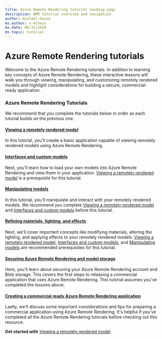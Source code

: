 ```yaml
---
title: Azure Remote Rendering tutorial landing page
description: ARR tutorial overview and navigation
author: michael-house
ms.author: v-mihous
ms.date: 06/15/2020
ms.topic: tutorial
---
```


# Azure Remote Rendering tutorials

Welcome to the Azure Remote Rendering tutorials. In addition to learning key concepts of Azure Remote Rendering, these interactive lessons will walk you through viewing, manipulating, and customizing remotely rendered models and highlight considerations for building a secure, commercial-ready application.

### Azure Remote Rendering Tutorials

We recommend that you complete the tutorials below in order as each tutorial builds on the previous one.

#### [Viewing a remotely rendered model](view-remote-models/view-remote-models.md)

In this tutorial, you'll create a basic application capable of viewing remotely rendered models using Azure Remote Rendering.

#### [Interfaces and custom models](custom-models/custom-models.md)

Next, you'll learn how to load your own models into Azure Remote Rendering and view them in your application. [Viewing a remotely rendered model](view-remote-models/view-remote-models.md) is a prerequisite for this tutorial.

#### [Manipulating models](manipulate-models/manipulate-models.md)

In this tutorial, you'll manipulate and interact with your remotely rendered models. We recommend you complete [Viewing a remotely rendered model](view-remote-models/view-remote-models.md) and [Interfaces and custom models](custom-models/custom-models.md) before this tutorial.

#### [Refining materials, lighting, and effects](materials-lighting-effects/materials-lighting-effects.md)

Next, we'll cover important concepts like modifying materials, altering the lighting, and applying effects to your remotely rendered models. [Viewing a remotely rendered model](view-remote-models/view-remote-models.md), [Interfaces and custom models](custom-models/custom-models.md), and [Manipulating models](manipulate-models/manipulate-models.md) are recommended prerequisites for this tutorial.

#### [Securing Azure Remote Rendering and model storage](security/security.md)

Here, you'll learn about securing your Azure Remote Rendering account and Blob storage. This covers the first steps to releasing a commercial application that uses Azure Remote Rendering. This tutorial assumes you've completed the lessons above.


#### [Creating a commercial ready Azure Remote Rendering application](commercial-ready/commercial-ready.md)

Lastly, we'll discuss some important considerations and tips for preparing a commercial application using Azure Remote Rendering. It's helpful if you've completed all the Azure Remote Rendering tutorials before checking out this resource.

**Get started with** [Viewing a remotely rendered model](view-remote-models/view-remote-models.md).